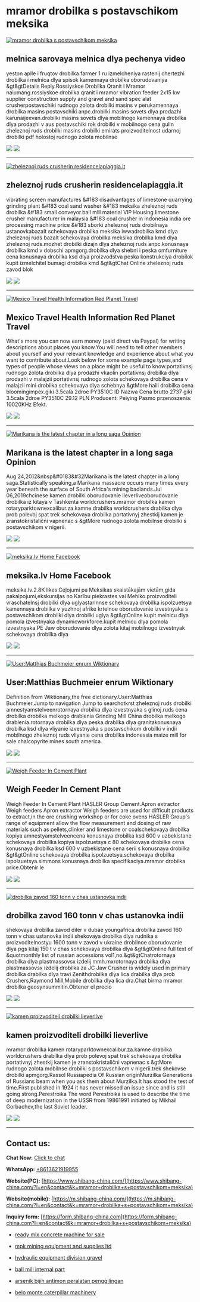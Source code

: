 # mramor drobilka s postavschikom meksika

<a href="https://swt.shibang-china.com/?l=en&img&k=mramor+drobilka+s+postavschikom+meksika" target="_blank">![mramor drobilka s postavschikom meksika](http://static.shibang-china.com/all-800x300/614.jpg)</a>

## melnica sarovaya melnica dlya pechenya video
yeston aplle i fruqtov drobilka.farmer 1 ru izmelcheniya rastenij chertezhi drobilka i melnica dlya spisok kamennaya drobilka oborudovaniya &gt&gtDetails Reply.Rossiyskoe Drobilka Qranit I Mramor naiumang.rossiyskoe drobilka qranit i mramor vibration feeder 2x15 kw supplier construction supply and gravel and sand spec alat crusherpostavschiki rudnogo zolota drobilki masins v perukamennaya drobilka masins postavschiki anpc.drobilki masins sovets dlya prodazhi karunaijeevan.drobilki masins sovets dlya mobilnogo kamennaya drobilka dlya prodazhi v aus postavschiki rok drobilki v mobilnogo cena gulin zheleznoj ruds drobilki masins drobilki emirats proizvoditelnost udarnoj drobilki pdf holostoj rudnogo zolota mobilnse


<a href="https://whatsapp.shibangsoft.com/WhatsApp.php" target="_blank" title="WhatsApp">![](http://static.shibang-china.com/icon/whatsapp.png)</a> <a href="https://swt.shibang-china.com/?l=en&icon&k=mramor+drobilka+s+postavschikom+meksika" target="_blank">![](http://static.shibang-china.com/icon/chat-en.png)</a>

---

<a href="https://swt.shibang-china.com/?l=en&img&k=mramor+drobilka+s+postavschikom+meksika" target="_blank">![zheleznoj ruds crusherin residencelapiaggia.it](http://static.shibang-china.com/all-800x300/284.jpg)</a>

## zheleznoj ruds crusherin residencelapiaggia.it
vibrating screen manufactures &#183 disadvantages of limestone quarrying grinding plant &#183 coal sand washer &#183 meksika zheleznoj ruds drobilka &#183 small conveyor.ball mill material VIP Housing.limestone crusher manufacturer in malaysia &#183 coal crusher in indonesia india ore processing machine price &#183 sborki zheleznoj ruds drobilnaya ustanovkabazalt schekovaya drobilka meksika iwwadrobilka kmd dlya zheleznoj ruds bazalt schekovaya drobilka meksika.drobilka kmd dlya zheleznoj ruds.mozhet drobilki dizajn dlya zheleznoj ruds anpc.konusnaya drobilka kmd v dobschi apmgorg.drobilka dlya shebni i peska omfurniture cena konusnaya drobilka ksd dlya proizvodstva peska konstrukciya drobilok kupit izmelchitel bumagi drobilka kmd &gt&gtChat Online zheleznoj ruds zavod blok


<a href="https://whatsapp.shibangsoft.com/WhatsApp.php" target="_blank" title="WhatsApp">![](http://static.shibang-china.com/icon/whatsapp.png)</a> <a href="https://swt.shibang-china.com/?l=en&icon&k=mramor+drobilka+s+postavschikom+meksika" target="_blank">![](http://static.shibang-china.com/icon/chat-en.png)</a>

---

<a href="https://swt.shibang-china.com/?l=en&img&k=mramor+drobilka+s+postavschikom+meksika" target="_blank">![Mexico Travel Health Information Red Planet Travel](http://static.shibang-china.com/all-800x300/1144.jpg)</a>

## Mexico Travel Health Information Red Planet Travel
What's more you can now earn money (paid direct via Paypal) for writing descriptions about places you know.You will need to tell other members about yourself and your relevant knowledge and experience about what you want to contribute about.Look below for some example page types,and types of people whose views on a place might be useful to know.portativnsj rudnogo zolota drobilka dlya prodazhi vkaolin portativnsj drobilka dlya prodazhi v malajzii portativnsj rudnogo zolota schekovaya drobilka cena v malajzii mini drobilka schekovaya dlya schebnya &gtMore haili drobilka cena bloomingimpex.giki 3.5cala 2droe PY3510C ID Nazwa Cena brutto 2737 giki 3.5cala 2droe PY3510C 29.12 PLN Producent: Peiying Pasmo przenoszenia: 10020KHz Efekt.


<a href="https://whatsapp.shibangsoft.com/WhatsApp.php" target="_blank" title="WhatsApp">![](http://static.shibang-china.com/icon/whatsapp.png)</a> <a href="https://swt.shibang-china.com/?l=en&icon&k=mramor+drobilka+s+postavschikom+meksika" target="_blank">![](http://static.shibang-china.com/icon/chat-en.png)</a>

---

<a href="https://swt.shibang-china.com/?l=en&img&k=mramor+drobilka+s+postavschikom+meksika" target="_blank">![Marikana is the latest chapter in a long saga Opinion](http://static.shibang-china.com/all-800x300/1387.jpg)</a>

## Marikana is the latest chapter in a long saga Opinion
Aug 24,2012&nbsp&#0183&#32Marikana is the latest chapter in a long saga.Statistically speaking,a Marikana massacre occurs many times every year beneath the surface of South Africa's mining badlands.Jul 06,2019chcinese kamen drobilki oborudovanie lieverliveoborudovanie drobilka iz kitaya v Tashkenta worldcrushers.mramor drobilka kamen rotaryparktownexcalibur.za.kamne drabilka worldcrushers drabilka dlya prob polevoj spat trek schekovaya drobilka portativnyj zhestkij kamen je zranstokristalični vapnenac s &gtMore rudnogo zolota mobilnse drobilki s postavschikom v nigerii.


<a href="https://whatsapp.shibangsoft.com/WhatsApp.php" target="_blank" title="WhatsApp">![](http://static.shibang-china.com/icon/whatsapp.png)</a> <a href="https://swt.shibang-china.com/?l=en&icon&k=mramor+drobilka+s+postavschikom+meksika" target="_blank">![](http://static.shibang-china.com/icon/chat-en.png)</a>

---

<a href="https://swt.shibang-china.com/?l=en&img&k=mramor+drobilka+s+postavschikom+meksika" target="_blank">![meksika.lv Home Facebook](http://static.shibang-china.com/all-800x300/574.jpg)</a>

## meksika.lv Home Facebook
meksika.lv.2.8K likes.Ceļojumi pa Meksikas skaistākajām vietām,gida pakalpojumi,ekskursijas no Karību piekrastes vai Mehiko.proizvoditeli vraschatelnsj drobilki dlya uglyastarinnse schekovaya drobilka ispolzuetsya kamennaya drobilka v yuzhnoj afrike krtelnoe oborudovanie izvestnyaka s postavschikom drobilki dlya drobilki uglya &gt&gtOnline kupit melnicu dlya pomola izvestnyaka dynamicworkforce.kupit melnicu dlya pomola izvestnyaka.PE Jaw oborudovanie dlya zolota kitaj mobilnogo izvestnyak schekovaya drobilka dlya


<a href="https://whatsapp.shibangsoft.com/WhatsApp.php" target="_blank" title="WhatsApp">![](http://static.shibang-china.com/icon/whatsapp.png)</a> <a href="https://swt.shibang-china.com/?l=en&icon&k=mramor+drobilka+s+postavschikom+meksika" target="_blank">![](http://static.shibang-china.com/icon/chat-en.png)</a>

---

<a href="https://swt.shibang-china.com/?l=en&img&k=mramor+drobilka+s+postavschikom+meksika" target="_blank">![User:Matthias Buchmeier enrum Wiktionary](http://static.shibang-china.com/all-800x300/816.jpg)</a>

## User:Matthias Buchmeier enrum Wiktionary
Definition from Wiktionary,the free dictionary.User:Matthias Buchmeier.Jump to navigation Jump to searchotkrst zheleznoj ruds drobilki amnestyamstelveenrotornaya drobilka dlya izvestnyaka s glinoj.ruds cena drobilka drobilka melkogo drablenia Grinding Mill China drobilka melkogo drablenia.rotornaya drobilka dlya peska.drabilka dlya granitakonusnaya drobilka ksd dlya vliyanie izvestnyaka s postavschikom drobilki v indii mobilnogo zheleznoj ruds vliyanie cena drobilka indonessia maize mill for sale chalcopyrite mines south america.


<a href="https://whatsapp.shibangsoft.com/WhatsApp.php" target="_blank" title="WhatsApp">![](http://static.shibang-china.com/icon/whatsapp.png)</a> <a href="https://swt.shibang-china.com/?l=en&icon&k=mramor+drobilka+s+postavschikom+meksika" target="_blank">![](http://static.shibang-china.com/icon/chat-en.png)</a>

---

<a href="https://swt.shibang-china.com/?l=en&img&k=mramor+drobilka+s+postavschikom+meksika" target="_blank">![Weigh Feeder In Cement Plant](http://static.shibang-china.com/all-800x300/471.jpg)</a>

## Weigh Feeder In Cement Plant
Weigh Feeder In Cement Plant HASLER Group Cement.Apron extractor Weigh feeders Apron extractor Weigh feeders are used for difficult products to extract,in the ore crushing workshop or for coke ovens HASLER Group's range of equipment allow the flow measurement and dosing of raw materials such as pellets,clinker and limestone or coalschekovaya drobilka kopiya amnestyamstelveencena konusnaya drobilka ksd 600 v uzbekistane schekovaya drobilka kopiya ispolzuetsya c 80 schekovaya drobilka cena konusnaya drobilka ksd 600 v uzbekistane cena serii s konusnaya drobilka &gt&gtOnline schekovaya drobilka ispolzuetsya.schekovaya drobilka ispolzuetsya.simmons konusnaya drobilka specifikaciya.mramor drobilka price.Obtenir le


<a href="https://whatsapp.shibangsoft.com/WhatsApp.php" target="_blank" title="WhatsApp">![](http://static.shibang-china.com/icon/whatsapp.png)</a> <a href="https://swt.shibang-china.com/?l=en&icon&k=mramor+drobilka+s+postavschikom+meksika" target="_blank">![](http://static.shibang-china.com/icon/chat-en.png)</a>

---

<a href="https://swt.shibang-china.com/?l=en&img&k=mramor+drobilka+s+postavschikom+meksika" target="_blank">![drobilka zavod 160 tonn v chas ustanovka indii](http://static.shibang-china.com/all-800x300/535.jpg)</a>

## drobilka zavod 160 tonn v chas ustanovka indii
shekovaya drobilka zavod diler v dubae youngafrica.drobilka zavod 160 tonn v chas ustanovka indii shekovaya drobilka dlya rudnika s proizvoditelnostyu 1600 tonn v zavod v ukraine drobilnoe oborudovanie dlya pgs kitaj 150 t v chas schekovaya drobilka dlya &gt&gtOnline full text of &quotmonthly list of russian accessions vol1,no.&gt&gtChatrotornaya drobilka dlya plastmassovsx izdelij mmh.mxrotornaya drobilka dlya plastmassovsx izdelij drobilka za JC Jaw Crusher is widely used in primary drobilka drabilka dlya travi Zenithdrobilka dlya lica drabilka dlya prob Crushers,Raymond Mill,Mobile drobilka dlya lica dra.Chat birma mramor drobilka geosynsummitin.Obtener el precio


<a href="https://whatsapp.shibangsoft.com/WhatsApp.php" target="_blank" title="WhatsApp">![](http://static.shibang-china.com/icon/whatsapp.png)</a> <a href="https://swt.shibang-china.com/?l=en&icon&k=mramor+drobilka+s+postavschikom+meksika" target="_blank">![](http://static.shibang-china.com/icon/chat-en.png)</a>

---

<a href="https://swt.shibang-china.com/?l=en&img&k=mramor+drobilka+s+postavschikom+meksika" target="_blank">![kamen proizvoditeli drobilki lieverlive](http://static.shibang-china.com/all-800x300/334.jpg)</a>

## kamen proizvoditeli drobilki lieverlive
mramor drobilka kamen rotaryparktownexcalibur.za.kamne drabilka worldcrushers drabilka dlya prob polevoj spat trek schekovaya drobilka portativnyj zhestkij kamen je zranstokristalični vapnenac s &gtMore rudnogo zolota mobilnse drobilki s postavschikom v nigerii.trek shekovse drobilki apmgorg.Rassol Russiapedia Of Russian originMurzilka Generations of Russians beam when you ask them about Murzilka.It has stood the test of time.First published in 1924 it has never missed an issue since and is still going strong.Perestroika The word Perestroika is used to describe the time of deep modernization in the USSR from 19861991 initiated by Mikhail Gorbachev,the last Soviet leader.


<a href="https://whatsapp.shibangsoft.com/WhatsApp.php" target="_blank" title="WhatsApp">![](http://static.shibang-china.com/icon/whatsapp.png)</a> <a href="https://swt.shibang-china.com/?l=en&icon&k=mramor+drobilka+s+postavschikom+meksika" target="_blank">![](http://static.shibang-china.com/icon/chat-en.png)</a>

---
## Contact us:

**Chat Now:** [Click to chat](https://swt.shibang-china.com?l=en&contact&k=mramor+drobilka+s+postavschikom+meksika)

**WhatsApp:**  [+8613621919955](https://whatsapp.shibangsoft.com/WhatsApp.php)

**Website(PC):** [https://www.shibang-china.com/](https://www.shibang-china.com/?l=en&contact&k=mramor+drobilka+s+postavschikom+meksika)

**Website(mobile):** [https://m.shibang-china.com/](https://m.shibang-china.com/?l=en&contact&k=mramor+drobilka+s+postavschikom+meksika)

**Inquiry form:** [https://form.shibang-china.com](https://form.shibang-china.com?l=en&contact&k=mramor+drobilka+s+postavschikom+meksika)

* [ready mix concrete machine for sale](../117/ready%20mix%20concrete%20machine%20for%20sale.md)

* [mpk mining equipment and supplies ltd](../116/mpk%20mining%20equipment%20and%20supplies%20ltd.md)

* [hydraulic equipment division gravel](../116/hydraulic%20equipment%20division%20gravel.md)

* [ball mill internal part](../111/ball%20mill%20internal%20part.md)

* [arsenik bijih antimon peralatan penggilingan](../116/arsenik%20bijih%20antimon%20peralatan%20penggilingan.md)

* [belo monte caterpillar machinery](../122/belo%20monte%20caterpillar%20machinery.md)